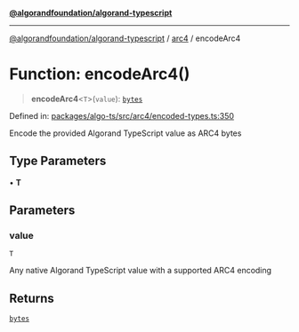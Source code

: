 [**@algorandfoundation/algorand-typescript**](../../../README.md)

***

[@algorandfoundation/algorand-typescript](../../../README.md) / [arc4](../README.md) / encodeArc4

# Function: encodeArc4()

> **encodeArc4**\<`T`\>(`value`): [`bytes`](../../../type-aliases/bytes.md)

Defined in: [packages/algo-ts/src/arc4/encoded-types.ts:350](https://github.com/algorandfoundation/puya-ts/blob/5bdb536fcbeffa6fe079b274d09cae785c8fb7b7/packages/algo-ts/src/arc4/encoded-types.ts#L350)

Encode the provided Algorand TypeScript value as ARC4 bytes

## Type Parameters

• **T**

## Parameters

### value

`T`

Any native Algorand TypeScript value with a supported ARC4 encoding

## Returns

[`bytes`](../../../type-aliases/bytes.md)
